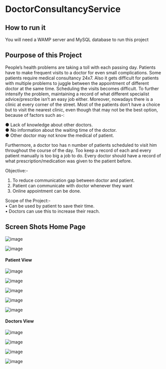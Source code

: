 # DoctorConsultancyService


## How to run it
You will need a WAMP server and MySQL database to run this project

## Pourpose of this Project

People’s health problems are taking a toll with each  passing day. Patients have to make frequent visits to a doctor for even small complications. Some patients require medical consultancy 24x7. Also it gets difficult for patients with multiple problems to juggle between the appointment of different doctor at the same time. Scheduling the visits becomes difficult. To further intensify the problem, maintaining a record of what different specialist advice/prescribe isn’t an easy job either. Moreover, nowadays there is a clinic at every corner of the street. Most of the patients don’t have a choice but to visit the nearest clinic, even though that may not be the best option, because of factors such as-:

  ● Lack of knowledge about other doctors. <br>
  ● No information about the waiting time of the doctor.<br>
  ● Other doctor may not know the medical of patient.<br>

Furthermore, a doctor too has n number of patients scheduled to visit him throughout the course of the day. Too keep a record of each and every patient manually is too big a job to do. Every doctor should have a record of what prescription/medication was given to the patient before.

Objective:-
1.	To reduce communication gap between doctor and patient. 
2.	Patient can communicate with doctor whenever they want
3.	Online appointment can be done.
   
Scope of the Project:-<br>
•	Can be used by patient to save their time.<br>
•	Doctors can use this to increase their reach.<br>

## Screen Shots Home Page
![image](https://github.com/bhavityogeshshah/DoctorConsultancyService/assets/113150156/14056e98-8827-45b7-aec5-f1b4305fc836)


![image](https://github.com/bhavityogeshshah/DoctorConsultancyService/assets/113150156/66c857c9-d8c5-48b1-a0da-738c48d7af18)


#### Patient View

![image](https://github.com/bhavityogeshshah/DoctorConsultancyService/assets/113150156/b47313b2-62d4-4c13-94f8-d40f8f4dbfb0)


![image](https://github.com/bhavityogeshshah/DoctorConsultancyService/assets/113150156/e1fe1414-879d-4ce8-9bd3-995729fef902)


![image](https://github.com/bhavityogeshshah/DoctorConsultancyService/assets/113150156/d2d55a91-562d-4e7e-8eb0-4049dda06cc3)


![image](https://github.com/bhavityogeshshah/DoctorConsultancyService/assets/113150156/c382e24e-1f68-461f-95d3-636eda450279)


![image](https://github.com/bhavityogeshshah/DoctorConsultancyService/assets/113150156/a7d509d0-4095-4260-a69d-e1326d9c68d5)



#### Doctors View

![image](https://github.com/bhavityogeshshah/DoctorConsultancyService/assets/113150156/3e9d119d-ea44-4947-8010-ffde845d4d7d)


![image](https://github.com/bhavityogeshshah/DoctorConsultancyService/assets/113150156/5dbebedd-819b-40ee-8cb9-ebed30abb7b6)


![image](https://github.com/bhavityogeshshah/DoctorConsultancyService/assets/113150156/7db0937e-f05e-4ff8-b574-46cdfd8fde2d)


![image](https://github.com/bhavityogeshshah/DoctorConsultancyService/assets/113150156/6a80f3cd-8ecc-4f68-bf7f-138dd9e64082)
